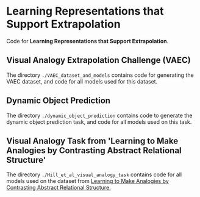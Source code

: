 # Learning Representations that Support Extrapolation

Code for **Learning Representations that Support Extrapolation**.

## Visual Analogy Extrapolation Challenge (VAEC)

The directory `./VAEC_dataset_and_models` contains code for generating the VAEC dataset, and code for all models used for this dataset.

## Dynamic Object Prediction

The directory `./dynamic_object_prediction` contains code to generate the dynamic object prediction task, and code for all models used on this task.

## Visual Analogy Task from 'Learning to Make Analogies by Contrasting Abstract Relational Structure'

The directory `./Hill_et_al_visual_analogy_task` contains code for all models used on the dataset from [Learning to Make Analogies by Contrasting Abstract Relational Structure.](https://arxiv.org/abs/1902.00120)

